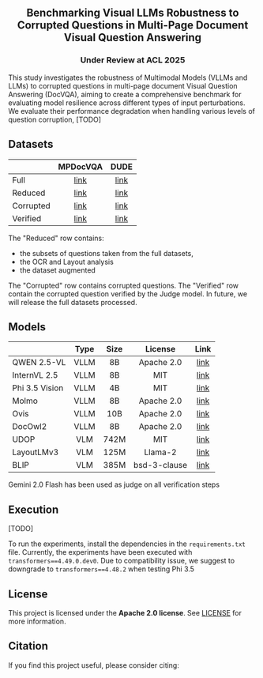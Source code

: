 <div align="center">
  
## Benchmarking Visual LLMs Robustness to Corrupted Questions in Multi-Page Document Visual Question Answering

### Under Review at ACL 2025
</div>
This study investigates the robustness of Multimodal Models (VLLMs and LLMs) to corrupted questions in multi-page document Visual Question Answering (DocVQA), aiming to create a comprehensive benchmark for evaluating model resilience across different types of input perturbations.
We evaluate their performance degradation when handling various levels of question corruption,
[TODO]

## Datasets

|                   | MPDocVQA | DUDE |
|-------------------|:--------:|:----:|
| Full              | [link](https://rrc.cvc.uab.es/?ch=17&com=downloads) | [link](https://rrc.cvc.uab.es/?ch=23&com=introduction) |
| Reduced           | [link]() | [link]() |
| Corrupted         | [link]() | [link]() |
| Verified          | [link]() | [link]() |

The "Reduced" row contains:
- the subsets of questions taken from the full datasets,
- the OCR and Layout analysis
- the dataset augmented
  
The "Corrupted" row contains corrupted questions.
The "Verified" row contain the corrupted question verified by the Judge model.
In future, we will release the full datasets processed.


## Models
|                   | Type | Size | License      | Link |
|-------------------|:----:|:----:|:------------:|:----:|
| QWEN 2.5-VL       | VLLM | 8B   | Apache 2.0   |  [link](https://huggingface.co/Qwen/Qwen2.5-VL-7B-Instruct) |
| InternVL 2.5      | VLLM | 8B   | MIT          |  [link](https://huggingface.co/OpenGVLab/InternVL2_5-8B) |
| Phi 3.5 Vision    | VLLM | 4B   | MIT          |  [link](https://huggingface.co/microsoft/Phi-3.5-vision-instruct) |
| Molmo             | VLLM | 8B   | Apache 2.0   |  [link](https://huggingface.co/allenai/Molmo-7B-D-0924) |
| Ovis              | VLLM | 10B  | Apache 2.0   |  [link](https://huggingface.co/AIDC-AI/Ovis1.6-Gemma2-9B) |
| DocOwl2           | VLLM | 8B   | Apache 2.0   |  [link](https://huggingface.co/mPLUG/DocOwl2) |
| UDOP              | VLM  | 742M | MIT          |  [link](https://huggingface.co/microsoft/udop-large) |
| LayoutLMv3        | VLM  | 125M | Llama-2      |  [link](https://huggingface.co/rubentito/layoutlmv3-base-mpdocvqa) |
| BLIP              | VLM  | 385M | bsd-3-clause |  [link](https://huggingface.co/Salesforce/blip-vqa-base) |


Gemini 2.0 Flash has been used as judge on all verification steps

## Execution

[TODO]

To run the experiments, install the dependencies in the `requirements.txt` file.
Currently, the experiments have been executed with `transformers==4.49.0.dev0`. Due to compatibility issue, we suggest to downgrade to `transformers==4.48.2` when testing Phi 3.5

## License
This project is licensed under the **Apache 2.0 license**. See [LICENSE](LICENSE) for more information.

## Citation

If you find this project useful, please consider citing:
```bibtex
```
<!--
**vqacorruption/vqacorruption** is a ✨ _special_ ✨ repository because its `README.md` (this file) appears on your GitHub profile.

Here are some ideas to get you started:

- 🔭 I’m currently working on ...
- 🌱 I’m currently learning ...
- 👯 I’m looking to collaborate on ...
- 🤔 I’m looking for help with ...
- 💬 Ask me about ...
- 📫 How to reach me: ...
- 😄 Pronouns: ...
- ⚡ Fun fact: ...
-->
